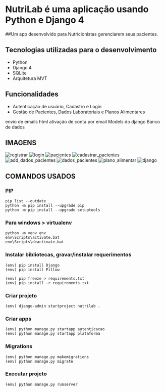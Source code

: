 # NutriLab é uma aplicação usando Python e Django 4
##Um app desenvolvido para Nutricionistas gerenciarem seus pacientes.

## Tecnologias utilizadas para o desenvolvimento

- Python
- Django 4
- SQLite
- Arquitetura MVT

## Funcionalidades

- Autenticação de usuário, Cadastro e Login
- Gestão de Pacientes, Dados Laboratoriais e Planos Alimentares

envio de emails html
ativação de conta por email
Models do django
Banco de dados


## IMAGENS
![registrar](https://user-images.githubusercontent.com/54272286/179042841-a059fcdd-3a3f-44df-a6c7-506179417dfe.png)
![login](https://user-images.githubusercontent.com/54272286/179043172-c1af6c89-17ba-4e9f-9ac1-f7e0262a9df5.png)
![pacientes](https://user-images.githubusercontent.com/54272286/179043228-b94a0dbe-c65e-4810-9973-90a62c63316a.png)
![cadastrar_pacientes](https://user-images.githubusercontent.com/54272286/179043299-86291afd-4f86-49c8-8783-21c34eb5a637.png)
![add_dados_pacientes](https://user-images.githubusercontent.com/54272286/179043359-60b2afa8-d3b4-4f82-ae3b-2040fae96181.png)
![dados_pacientes](https://user-images.githubusercontent.com/54272286/179043425-966e2858-47a6-41d0-a08e-e08256a16b05.png)
![plano_alimentar](https://user-images.githubusercontent.com/54272286/179043478-73045a0b-8d13-4a39-a5c7-86fd486e06e1.png)
![django](https://user-images.githubusercontent.com/54272286/179044305-4a225fd1-efad-4f1f-8b2c-8a30a894d8f8.png)


## COMANDOS USADOS

### PIP
```
pip list --outdate
python -m pip install --upgrade pip
python -m pip install --upgrade setuptools
```

### Para windows > virtualenv 
```
python -m venv env
env\Scripts\activate.bat
env\Scripts\deactivate.bat
```

### Instalar bibliotecas, gravar/instalar requerimentos
```
(env) pip install Django
(env) pip install Pillow

(env) pip freeze > requirements.txt
(env) pip install -r requirements.txt
```

### Criar projeto
```
(env) django-admin startproject nutrilab .
```

### Criar apps
```
(env) python manage.py startapp autenticacao
(env) python manage.py startapp plataforma
```

### Migrations
```
(env) python manage.py makemigrations
(env) python manage.py migrate
```

### Executar projeto
```
(env) python manage.py runserver
```























